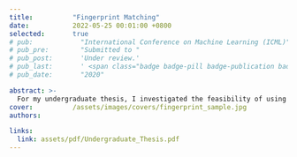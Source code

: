 ```yaml
---
title:          "Fingerprint Matching"
date:           2022-05-25 00:01:00 +0800
selected:       true
# pub:            "International Conference on Machine Learning (ICML)"
# pub_pre:        "Submitted to "
# pub_post:       'Under review.'
# pub_last:       ' <span class="badge badge-pill badge-publication badge-success">Spotlight</span>'
# pub_date:       "2020"

abstract: >-
  For my undergraduate thesis, I investigated the feasibility of using software to generate fingerprint lineups (similar eye-witness lineups) in order to quantify the amount of cognitive bias present in the field of forensic science.
cover:          /assets/images/covers/fingerprint_sample.jpg
authors:

links:
  link: assets/pdf/Undergraduate_Thesis.pdf
---
```

